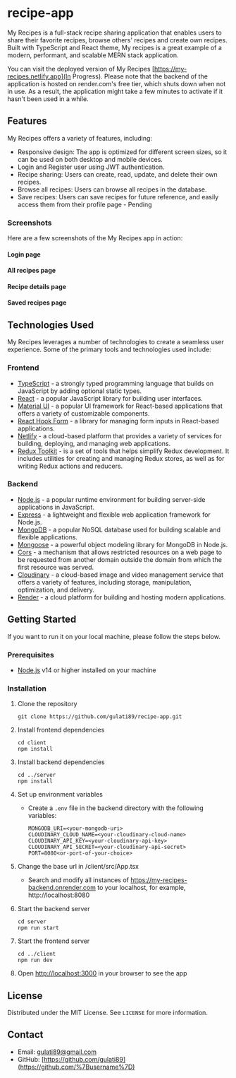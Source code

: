 # recipe-app
My Recipes is a full-stack recipe sharing application that enables users to share their favorite recipes, browse others' recipes and create own recipes. Built with TypeScript and React theme, My recipes is a great example of a modern, performant, and scalable MERN stack application.

You can visit the deployed version of My Recipes [https://my-recipes.netlify.app](In Progress). Please note that the backend of the application is hosted on render.com's free tier, which shuts down when not in use. As a result, the application might take a few minutes to activate if it hasn't been used in a while.

## Features

My Recipes offers a variety of features, including:

-   Responsive design: The app is optimized for different screen sizes, so it can be used on both desktop and mobile devices.
-   Login and Register user using JWT authentication. 
-   Recipe sharing: Users can create, read, update, and delete their own recipes.
-   Browse all recipes: Users can browse all recipes in the database.
-   Save recipes: Users can save recipes for future reference, and easily access them from their profile page - Pending

### Screenshots

Here are a few screenshots of the My Recipes app in action:

#### Login page

#### All recipes page

#### Recipe details page

#### Saved recipes page


## Technologies Used

My Recipes leverages a number of technologies to create a seamless user experience. Some of the primary tools and technologies used include:

### Frontend

-   [TypeScript](https://www.typescriptlang.org/) - a strongly typed programming language that builds on JavaScript by adding optional static types.
-   [React](https://reactjs.org/) - a popular JavaScript library for building user interfaces.
-   [Material UI](https://mui.com/) - a popular UI framework for React-based applications that offers a variety of customizable components.
-   [React Hook Form](https://react-hook-form.com/) - a library for managing form inputs in React-based applications.
-   [Netlify](https://www.netlify.com/) - a cloud-based platform that provides a variety of services for building,  deploying, and managing web applications.
-   [Redux Toolkit](https://redux-toolkit.js.org/) - is a set of tools that helps simplify Redux development. It     includes utilities for creating and managing Redux stores, as well as for writing Redux actions and reducers.


### Backend

-   [Node.js](https://nodejs.org/) - a popular runtime environment for building server-side applications in JavaScript.
-   [Express](https://expressjs.com/) - a lightweight and flexible web application framework for Node.js.
-   [MongoDB](https://www.mongodb.com/) - a popular NoSQL database used for building scalable and flexible applications.
-   [Mongoose](https://mongoosejs.com/) - a powerful object modeling library for MongoDB in Node.js.
-   [Cors](https://developer.mozilla.org/en-US/docs/Web/HTTP/CORS) - a mechanism that allows restricted resources on a web page to be requested from another domain outside the domain from which the first resource was served.
-   [Cloudinary](https://cloudinary.com/) - a cloud-based image and video management service that offers a variety of features, including storage, manipulation, optimization, and delivery.
-   [Render](https://render.com/) - a cloud platform for building and hosting modern applications.

## Getting Started

If you want to run it on your local machine, please follow the steps below. 

### Prerequisites

-   [Node.js](https://nodejs.org/en/) v14 or higher installed on your machine

### Installation

1.  Clone the repository

	`git clone https://github.com/gulati89/recipe-app.git` 

2.  Install frontend dependencies

	`cd client`  
	`npm install` 

3.  Install backend dependencies

	`cd ../server`  
	`npm install` 

4.  Set up environment variables
	-   Create a `.env` file in the backend directory with the following variables:

		`MONGODB_URI=<your-mongodb-uri>`  
		`CLOUDINARY_CLOUD_NAME=<your-cloudinary-cloud-name>`  
		`CLOUDINARY_API_KEY=<your-cloudinary-api-key>`  
		`CLOUDINARY_API_SECRET=<your-cloudinary-api-secret>`   
		`PORT=8080<or-port-of-your-choice>`


5.  Change the base url in /client/src/App.tsx
    -  Search and modify all instances of https://my-recipes-backend.onrender.com to your localhost, for example, http://localhost:8080

6.  Start the backend server

	`cd server`  
	`npm run start` 

7.  Start the frontend server

	`cd ../client`  
	`npm run dev` 

8.  Open [http://localhost:3000](http://localhost:3000/) in your browser to see the app

## License

Distributed under the MIT License. See `LICENSE` for more information.

## Contact

-   Email: [gulati89@gmail.com](mailto:youremail@example.com)
-   GitHub: [https://github.com/gulati89](https://github.com/%7Busername%7D)
